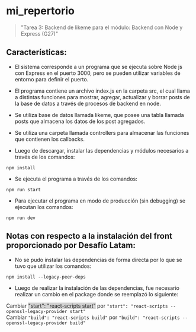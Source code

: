 # mi_repertorio

>"Tarea 3: Backend de likeme para el módulo: Backend con Node y Express (G27)"

## Características:

* El sistema corresponde a un programa que se ejecuta sobre Node js con Express en el puerto 3000, pero se pueden utilizar variables de entorno para definir el puerto.

* El programa contiene un archivo index.js en la carpeta src, el cual llama a distintas funciones para mostrar, agregar, actualizar y borrar posts de la base de datos a través de procesos de backend en node.

* Se utiliza base de datos llamada likeme, que posee una tabla llamada posts que almacena los datos de los post agregados.

* Se utiliza una carpeta llamada controllers para almacenar las funciones que contienen los callbacks.

* Luego de descargar, instalar las dependencias y módulos necesarios a través de los comandos:
```
npm install
```
* Se ejecuta el programa a través de los comandos:
```
npm run start
```
* Para ejecutar el programa en modo de producción (sin debugging) se ejecutan los comandos:
```
npm run dev
```

## Notas con respecto a la instalación del front proporcionado por Desafío Latam:

* No se pudo instalar las dependencias de forma directa por lo que se tuvo que utilizar los comandos:
```
npm install --legacy-peer-deps
```
* Luego de realizar la instalación de las dependencias, fue necesario realizar un cambio en el package donde se reemplazó lo siguiente:

Cambiar <span style="background-color: #d3d3d3;">"start": "react-scripts start"</span> por `"start": "react-scripts --openssl-legacy-provider start"` <br>
Cambiar `"build": "react-scripts build"` por `"build": "react-scripts --openssl-legacy-provider build"`
